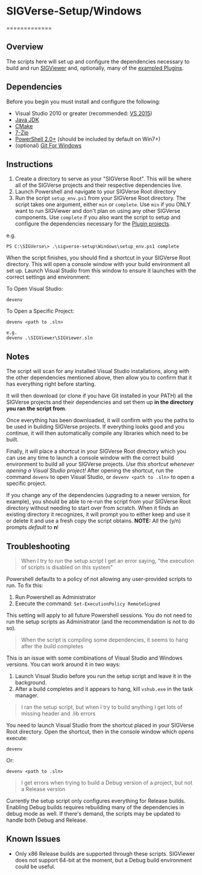 # SIGVerse-Setup/Windows
=============

## Overview
The scripts here will set up and configure the dependencies necessary to build and run [SIGViewer](https://github.com/noirb/sigverse-SIGViewer) and, optionally, many of the [exampled Plugins](https://github.com/noirb/sigverse-plugin).

## Dependencies
Before you begin you must install and configure the following:

* Visual Studio 2010 or greater (recommended: [VS 2015](https://www.visualstudio.com/downloads/download-visual-studio-vs))
* [Java JDK](http://www.oracle.com/technetwork/java/javase/downloads/index.html)
* [CMake](https://cmake.org/download/)
* [7-Zip](http://www.7-zip.org/)
* [PowerShell 2.0+](https://msdn.microsoft.com/en-us/powershell/) (should be included by default on Win7+)
* (optional) [Git For Windows](https://git-scm.com/download/win)

## Instructions
1. Create a directory to serve as your "SIGVerse Root". This will be where all of the SIGVerse projects and their respective dependencies live.
2. Launch Powershell and navigate to your SIGVerse Root directory
3. Run the script `setup_env.ps1` from your SIGVerse Root directory. The script takes one argument, either `min` or `complete`. Use `min` if you ONLY want to run SIGViewer and don't plan on using any other SIGVerse components. Use `complete` if you also want the script to setup and configure the dependencies necessary for the [Plugin projects](https://github.com/noirb/sigverse-plugin).

e.g. 

```
PS C:\SIGVerse\> .\sigverse-setup\Windows\setup_env.ps1 complete
```

When the script finishes, you should find a shortcut in your SIGVerse Root directory. This will open a console window with your build environment all set up. Launch Visual Studio from this window to ensure it launches with the correct settings and environment:

To Open Visual Studio:
```
devenv
```

To Open a Specific Project:
```
devenv <path to .sln>

e.g.
devenv .\SIGViewer\SIGViewer.sln
```


## Notes

The script will scan for any installed Visual Studio installations, along with the other dependencies mentioned above, then allow you to confirm that it has everything right before starting.

It will then download (or clone if you have Git installed in your PATH) all the SIGVerse projects and their dependencies and set them up **in the directory you ran the script from**.

Once everything has been downloaded, it will confirm with you the paths to be used in building SIGVerse projects. If everything looks good and you continue, it will then automatically compile any libraries which need to be built.

Finally, it will place a shortcut in your SIGVerse Root directory which you can use any time to launch a console window with the correct build environment to build all your SIGVerse projects. *Use this shortcut whenever opening a Visual Studio project!* After opening the shortcut, run the command `devenv` to open Visual Studio, or `devenv <path to .sln>` to open a specific project.

If you change any of the dependencies (upgrading to a newer version, for example), you should be able to re-run the script from your SIGVerse Root directory without needing to start over from scratch. When it finds an existing directory it recognizes, it will prompt you to either keep and use it or delete it and use a fresh copy the script obtains. **NOTE:** All the (y/n) prompts *default* to **n**!


## Troubleshooting

> When I try to run the setup script I get an error saying, "the execution of scripts is disabled on this system"

Powershell defaults to a policy of not allowing any user-provided scripts to run. To fix this:

1. Run Powershell as Administrator
2. Execute the command: `Set-ExecutionPolicy RemoteSigned`

This setting will apply to all future Powershell sessions. You do not need to run the setup scripts as Administrator (and the recommendation is not to do so).

> When the script is compiling some dependencies, it seems to hang after the build completes

This is an issue with some combinations of Visual Studio and Windows versions. You can work around it in two ways:

1. Launch Visual Studio before you run the setup script and leave it in the background.
2. After a build completes and it appears to hang, kill `vshub.exe` in the task manager.

> I ran the setup script, but when I try to build anything I get lots of missing header and .lib errors

You need to launch Visual Studio from the shortcut placed in your SIGVerse Root directory. Open the shortcut, then in the console window which opens execute:

`devenv`

Or:

`devenv <path to .sln>`

> I get errors when trying to build a Debug version of a project, but not a Release version

Currently the setup script only configures everything for Release builds. Enabling Debug builds requires rebuilding many of the dependencies in debug mode as well. If there's demand, the scripts may be updated to handle both Debug and Release.

## Known Issues
* Only x86 Release builds are supported through these scripts. SIGViewer does not support 64-bit at the moment, but a Debug build environment could be useful.
